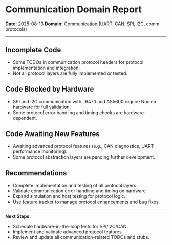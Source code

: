 # Communication Domain Report

**Date:** 2025-08-13
**Domain:** Communication (UART, CAN, SPI, I2C, comm protocols)

---

## Incomplete Code
- Some TODOs in communication protocol headers for protocol implementation and integration.
- Not all protocol layers are fully implemented or tested.

## Code Blocked by Hardware
- SPI and I2C communication with L6470 and AS5600 require Nucleo hardware for full validation.
- Some protocol error handling and timing checks are hardware-dependent.

## Code Awaiting New Features
- Awaiting advanced protocol features (e.g., CAN diagnostics, UART performance monitoring).
- Some protocol abstraction layers are pending further development.

## Recommendations
- Complete implementation and testing of all protocol layers.
- Validate communication error handling and timing on hardware.
- Expand simulation and host testing for protocol logic.
- Use feature tracker to manage protocol enhancements and bug fixes.

---

**Next Steps:**
- Schedule hardware-in-the-loop tests for SPI/I2C/CAN.
- Implement and validate advanced protocol features.
- Review and update all communication-related TODOs and stubs.
